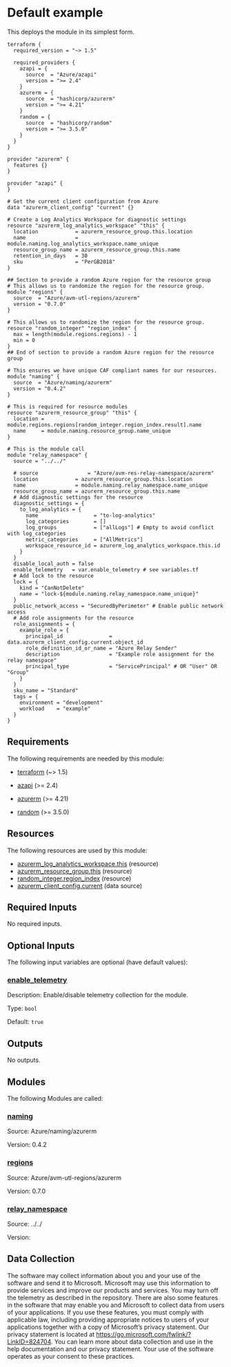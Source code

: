 <!-- BEGIN_TF_DOCS -->
<!-- Code generated by terraform-docs. DO NOT EDIT. -->
# Default example

This deploys the module in its simplest form.

```hcl
terraform {
  required_version = "~> 1.5"

  required_providers {
    azapi = {
      source  = "Azure/azapi"
      version = ">= 2.4"
    }
    azurerm = {
      source  = "hashicorp/azurerm"
      version = ">= 4.21"
    }
    random = {
      source  = "hashicorp/random"
      version = ">= 3.5.0"
    }
  }
}

provider "azurerm" {
  features {}
}

provider "azapi" {
}

# Get the current client configuration from Azure
data "azurerm_client_config" "current" {}

# Create a Log Analytics Workspace for diagnostic settings
resource "azurerm_log_analytics_workspace" "this" {
  location            = azurerm_resource_group.this.location
  name                = module.naming.log_analytics_workspace.name_unique
  resource_group_name = azurerm_resource_group.this.name
  retention_in_days   = 30
  sku                 = "PerGB2018"
}

## Section to provide a random Azure region for the resource group
# This allows us to randomize the region for the resource group.
module "regions" {
  source  = "Azure/avm-utl-regions/azurerm"
  version = "0.7.0"
}

# This allows us to randomize the region for the resource group.
resource "random_integer" "region_index" {
  max = length(module.regions.regions) - 1
  min = 0
}
## End of section to provide a random Azure region for the resource group

# This ensures we have unique CAF compliant names for our resources.
module "naming" {
  source  = "Azure/naming/azurerm"
  version = "0.4.2"
}

# This is required for resource modules
resource "azurerm_resource_group" "this" {
  location = module.regions.regions[random_integer.region_index.result].name
  name     = module.naming.resource_group.name_unique
}

# This is the module call
module "relay_namespace" {
  source = "../../"

  # source                = "Azure/avm-res-relay-namespace/azurerm"
  location            = azurerm_resource_group.this.location
  name                = module.naming.relay_namespace.name_unique
  resource_group_name = azurerm_resource_group.this.name
  # Add diagnostic settings for the resource
  diagnostic_settings = {
    to_log_analytics = {
      name                  = "to-log-analytics"
      log_categories        = []
      log_groups            = ["allLogs"] # Empty to avoid conflict with log_categories
      metric_categories     = ["AllMetrics"]
      workspace_resource_id = azurerm_log_analytics_workspace.this.id
    }
  }
  disable_local_auth = false
  enable_telemetry   = var.enable_telemetry # see variables.tf
  # Add lock to the resource
  lock = {
    kind = "CanNotDelete"
    name = "lock-${module.naming.relay_namespace.name_unique}"
  }
  public_network_access = "SecuredByPerimeter" # Enable public network access
  # Add role assignments for the resource
  role_assignments = {
    example_role = {
      principal_id               = data.azurerm_client_config.current.object_id
      role_definition_id_or_name = "Azure Relay Sender"
      description                = "Example role assignment for the relay namespace"
      principal_type             = "ServicePrincipal" # OR "User" OR "Group"
    }
  }
  sku_name = "Standard"
  tags = {
    environment = "development"
    workload    = "example"
  }
}
```

<!-- markdownlint-disable MD033 -->
## Requirements

The following requirements are needed by this module:

- <a name="requirement_terraform"></a> [terraform](#requirement\_terraform) (~> 1.5)

- <a name="requirement_azapi"></a> [azapi](#requirement\_azapi) (>= 2.4)

- <a name="requirement_azurerm"></a> [azurerm](#requirement\_azurerm) (>= 4.21)

- <a name="requirement_random"></a> [random](#requirement\_random) (>= 3.5.0)

## Resources

The following resources are used by this module:

- [azurerm_log_analytics_workspace.this](https://registry.terraform.io/providers/hashicorp/azurerm/latest/docs/resources/log_analytics_workspace) (resource)
- [azurerm_resource_group.this](https://registry.terraform.io/providers/hashicorp/azurerm/latest/docs/resources/resource_group) (resource)
- [random_integer.region_index](https://registry.terraform.io/providers/hashicorp/random/latest/docs/resources/integer) (resource)
- [azurerm_client_config.current](https://registry.terraform.io/providers/hashicorp/azurerm/latest/docs/data-sources/client_config) (data source)

<!-- markdownlint-disable MD013 -->
## Required Inputs

No required inputs.

## Optional Inputs

The following input variables are optional (have default values):

### <a name="input_enable_telemetry"></a> [enable\_telemetry](#input\_enable\_telemetry)

Description: Enable/disable telemetry collection for the module.

Type: `bool`

Default: `true`

## Outputs

No outputs.

## Modules

The following Modules are called:

### <a name="module_naming"></a> [naming](#module\_naming)

Source: Azure/naming/azurerm

Version: 0.4.2

### <a name="module_regions"></a> [regions](#module\_regions)

Source: Azure/avm-utl-regions/azurerm

Version: 0.7.0

### <a name="module_relay_namespace"></a> [relay\_namespace](#module\_relay\_namespace)

Source: ../../

Version:

<!-- markdownlint-disable-next-line MD041 -->
## Data Collection

The software may collect information about you and your use of the software and send it to Microsoft. Microsoft may use this information to provide services and improve our products and services. You may turn off the telemetry as described in the repository. There are also some features in the software that may enable you and Microsoft to collect data from users of your applications. If you use these features, you must comply with applicable law, including providing appropriate notices to users of your applications together with a copy of Microsoft’s privacy statement. Our privacy statement is located at <https://go.microsoft.com/fwlink/?LinkID=824704>. You can learn more about data collection and use in the help documentation and our privacy statement. Your use of the software operates as your consent to these practices.
<!-- END_TF_DOCS -->